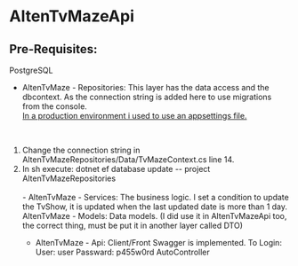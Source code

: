 # AltenTvMazeApi
## Pre-Requisites:
PostgreSQL

- AltenTvMaze - Repositories: This layer has the data access and the dbcontext. As the connection string is added here to use migrations from the console. </br>
<u>In a production environment i used to use an appsettings file.</u>

</br>
<ol>
  <li>Change the connection string in AltenTvMazeRepositories/Data/TvMazeContext.cs line 14.</li>
  <li>In sh execute: dotnet ef database update -- project AltenTvMazeRepositories</li>
</ul> 

</br>
- AltenTvMaze - Services: The business logic.
I set a condition to update the TvShow, it is updated when the last updated date is more than 1 day.
AltenTvMaze - Models: Data models. (I did use it in AltenTvMazeApi too, the correct thing, must be put it in another layer called DTO)

- AltenTvMaze - Api: Client/Front Swagger is implemented.
To Login:
User: user
Passward: p455w0rd
AutoController
